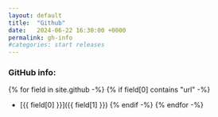 ```yaml
---
layout: default
title:  "Github"
date:   2024-06-22 16:30:00 +0000
permalink: gh-info
#categories: start releases
---
```


### GitHub info:

{% for field in site.github -%}
	{% if field[0] contains "url" -%}
 * [{{ field[0] }}]({{ field[1] }})
	{% endif -%}
{% endfor -%}

